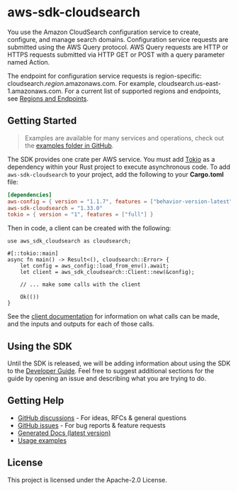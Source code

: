 # aws-sdk-cloudsearch

You use the Amazon CloudSearch configuration service to create, configure, and manage search domains. Configuration service requests are submitted using the AWS Query protocol. AWS Query requests are HTTP or HTTPS requests submitted via HTTP GET or POST with a query parameter named Action.

The endpoint for configuration service requests is region-specific: cloudsearch._region_.amazonaws.com. For example, cloudsearch.us-east-1.amazonaws.com. For a current list of supported regions and endpoints, see [Regions and Endpoints](http://docs.aws.amazon.com/general/latest/gr/rande.html#cloudsearch_region).

## Getting Started

> Examples are available for many services and operations, check out the
> [examples folder in GitHub](https://github.com/awslabs/aws-sdk-rust/tree/main/examples).

The SDK provides one crate per AWS service. You must add [Tokio](https://crates.io/crates/tokio)
as a dependency within your Rust project to execute asynchronous code. To add `aws-sdk-cloudsearch` to
your project, add the following to your **Cargo.toml** file:

```toml
[dependencies]
aws-config = { version = "1.1.7", features = ["behavior-version-latest"] }
aws-sdk-cloudsearch = "1.33.0"
tokio = { version = "1", features = ["full"] }
```

Then in code, a client can be created with the following:

```rust,no_run
use aws_sdk_cloudsearch as cloudsearch;

#[::tokio::main]
async fn main() -> Result<(), cloudsearch::Error> {
    let config = aws_config::load_from_env().await;
    let client = aws_sdk_cloudsearch::Client::new(&config);

    // ... make some calls with the client

    Ok(())
}
```

See the [client documentation](https://docs.rs/aws-sdk-cloudsearch/latest/aws_sdk_cloudsearch/client/struct.Client.html)
for information on what calls can be made, and the inputs and outputs for each of those calls.

## Using the SDK

Until the SDK is released, we will be adding information about using the SDK to the
[Developer Guide](https://docs.aws.amazon.com/sdk-for-rust/latest/dg/welcome.html). Feel free to suggest
additional sections for the guide by opening an issue and describing what you are trying to do.

## Getting Help

* [GitHub discussions](https://github.com/awslabs/aws-sdk-rust/discussions) - For ideas, RFCs & general questions
* [GitHub issues](https://github.com/awslabs/aws-sdk-rust/issues/new/choose) - For bug reports & feature requests
* [Generated Docs (latest version)](https://awslabs.github.io/aws-sdk-rust/)
* [Usage examples](https://github.com/awslabs/aws-sdk-rust/tree/main/examples)

## License

This project is licensed under the Apache-2.0 License.

